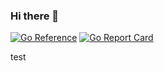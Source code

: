 ### Hi there 👋

[![Go Reference](https://pkg.go.dev/badge/github.com/patrickascher/gofer.svg)](https://pkg.go.dev/github.com/patrickascher/gofer)
[![Go Report Card](https://goreportcard.com/badge/github.com/patrickascher/gofer)](https://goreportcard.com/report/github.com/patrickascher/gofer)


<!--
**patrickascher/gofer** is a ✨ _special_ ✨ repository because its `README.md` (this file) appears on your GitHub profile.

Here are some ideas to get you started:

- 🔭 I’m currently working on ...
- 🌱 I’m currently learning ...
- 👯 I’m looking to collaborate on ...
- 🤔 I’m looking for help with ...
- 💬 Ask me about ...
- 📫 How to reach me: ...
- 😄 Pronouns: ...
- ⚡ Fun fact: ...
-->

test
